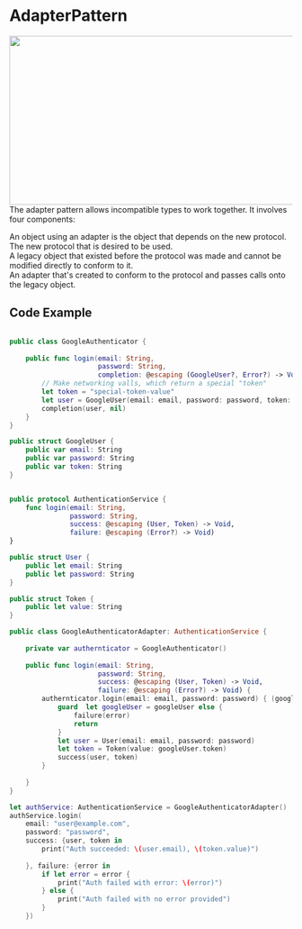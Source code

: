 # AdapterPattern  

<img src="https://github.com/YamamotoDesu/AdapterPattern/blob/main/Adapter.playground/Resources/Adapter_Diagram.png" width="600" height="300">  
The adapter pattern allows incompatible types to work together. It involves four components:  

An object using an adapter is the object that depends on the new protocol.  
The new protocol that is desired to be used.  
A legacy object that existed before the protocol was made and cannot be modified directly to conform to it.  
An adapter that's created to conform to the protocol and passes calls onto the legacy object.  

## Code Example  
```swift 

public class GoogleAuthenticator {
    
    public func login(email: String,
                      password: String,
                      completion: @escaping (GoogleUser?, Error?) -> Void) {
        // Make networking valls, which return a special "token"
        let token = "special-token-value"
        let user = GoogleUser(email: email, password: password, token: token)
        completion(user, nil)
    }
}

public struct GoogleUser {
    public var email: String
    public var password: String
    public var token: String
}


public protocol AuthenticationService {
    func login(email: String,
               password: String,
               success: @escaping (User, Token) -> Void,
               failure: @escaping (Error?) -> Void)
}

public struct User {
    public let email: String
    public let password: String
}

public struct Token {
    public let value: String
}

public class GoogleAuthenticatorAdapter: AuthenticationService {
    
    private var authernticator = GoogleAuthenticator()
    
    public func login(email: String,
                      password: String,
                      success: @escaping (User, Token) -> Void,
                      failure: @escaping (Error?) -> Void) {
        authernticator.login(email: email, password: password) { (googleUser, error) in
            guard  let googleUser = googleUser else {
                failure(error)
                return
            }
            let user = User(email: email, password: password)
            let token = Token(value: googleUser.token)
            success(user, token)
        }
        
    }
}

let authService: AuthenticationService = GoogleAuthenticatorAdapter()
authService.login(
    email: "user@example.com",
    password: "password",
    success: {user, token in
        print("Auth succeeded: \(user.email), \(token.value)")
        
    }, failure: {error in
        if let error = error {
            print("Auth failed with error: \(error)")
        } else {
            print("Auth failed with no error provided")
        }
    })


```
